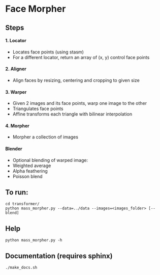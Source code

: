 # Face Morpher

## Steps

#### 1. Locator

 * Locates face points (using stasm)
 * For a different locator, return an array of (x, y) control face points

#### 2. Aligner

  * Align faces by resizing, centering and cropping to given size

#### 3. Warper

  * Given 2 images and its face points, warp one image to the other
  * Triangulates face points
  * Affine transforms each triangle with bilinear interpolation

#### 4. Morpher
  
  * Morpher a collection of images

#### Blender

  * Optional blending of warped image:
  * Weighted average
  * Alpha feathering
  * Poisson blend

## To run:

    cd transformer/
    python mass_morpher.py --data=../data --images=<images_folder> [--blend]

## Help

    python mass_morpher.py -h

## Documentation (requires sphinx)

    ./make_docs.sh